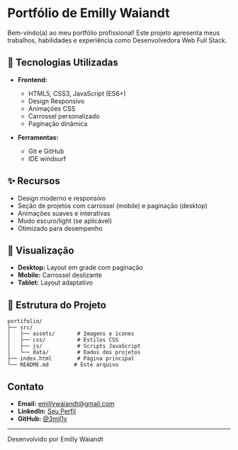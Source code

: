 # Portfólio de Emilly Waiandt

Bem-vindo(a) ao meu portfólio profissional! Este projeto apresenta meus trabalhos, habilidades e experiência como Desenvolvedora Web Full Stack.

## 🚀 Tecnologias Utilizadas

- **Frontend:**
  - HTML5, CSS3, JavaScript (ES6+)
  - Design Responsivo
  - Animações CSS
  - Carrossel personalizado
  - Paginação dinâmica

- **Ferramentas:**
  - Git e GitHub
  - IDE windsurf

## ✨ Recursos

- Design moderno e responsivo
- Seção de projetos com carrossel (mobile) e paginação (desktop)
- Animações suaves e interativas
- Modo escuro/light (se aplicável)
- Otimizado para desempenho

## 📱 Visualização

- **Desktop:** Layout em grade com paginação
- **Mobile:** Carrossel deslizante
- **Tablet:** Layout adaptativo

## 📂 Estrutura do Projeto

```
portifolio/
├── src/
│   ├── assets/       # Imagens e ícones
│   ├── css/          # Estilos CSS
│   ├── js/           # Scripts JavaScript
│   └── data/         # Dados dos projetos
├── index.html        # Página principal
└── README.md        # Este arquivo
```

## Contato

- **Email:** [emillywaiandt@gmail.com](mailto:emillywaiandt@gmail.com)
- **LinkedIn:** [Seu Perfil](https://linkedin.com/in/seu-perfil)
- **GitHub:** [@3mil1y](https://github.com/3mil1y)

---

Desenvolvido por Emilly Waiandt
